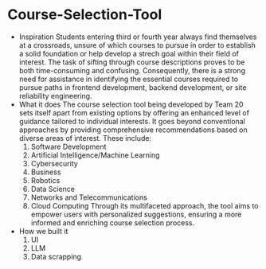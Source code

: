 # Course-Selection-Tool
- Inspiration
Students entering third or fourth year always find themselves at a crossroads, unsure of which courses to pursue in order to establish a solid foundation or help develop a strech goal within their field of interest. The task of sifting through course descriptions proves to be both time-consuming and confusing. Consequently, there is a strong need for assistance in identifying the essential courses required to pursue paths in frontend development, backend development, or site reliability engineering.
- What it does
The course selection tool being developed by Team 20 sets itself apart from existing options by offering an enhanced level of guidance tailored to individual interests. It goes beyond conventional approaches by providing comprehensive recommendations based on diverse areas of interest. These include:
    1. Software Development
    2. Artificial Intelligence/Machine Learning
    3. Cybersecurity
    4. Business
    5. Robotics
    6. Data Science
    7. Networks and Telecommunications
    8. Cloud Computing
Through its multifaceted approach, the tool aims to empower users with personalized suggestions, ensuring a more informed and enriching course selection process.
- How we built it
    1. UI
    2. LLM
    3. Data scrapping 


